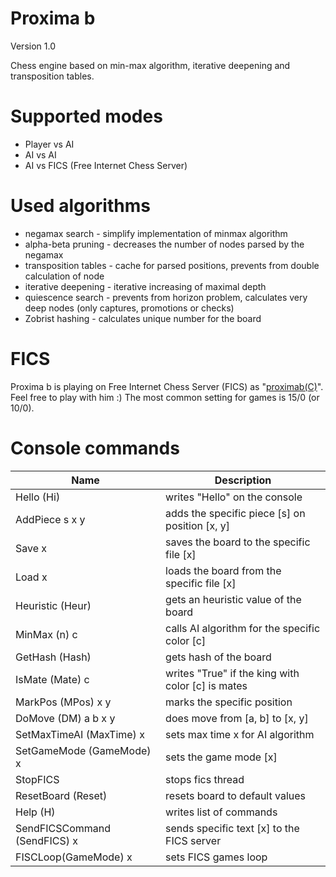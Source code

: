 # Proxima b
Version 1.0

Chess engine based on min-max algorithm, iterative deepening and transposition tables. 

# Supported modes
* Player vs AI
* AI vs AI
* AI vs FICS (Free Internet Chess Server)

# Used algorithms
* negamax search - simplify implementation of minmax algorithm
* alpha-beta pruning - decreases the number of nodes parsed by the negamax
* transposition tables - cache for parsed positions, prevents from double calculation of node
* iterative deepening - iterative increasing of maximal depth
* quiescence search - prevents from horizon problem, calculates very deep nodes (only captures, promotions or checks)
* Zobrist hashing - calculates unique number for the board

# FICS
Proxima b is playing on Free Internet Chess Server (FICS) as "[proximab(C)](http://ficsgames.org/cgi-bin/search.cgi?player=proximab&action=Statistics)". Feel free to play with him :) The most common setting for games is 15/0 (or 10/0).

# Console commands
| Name        	| Description   			| 
| ------------- | ------------------------- | 
| Hello (Hi)          | writes "Hello" on the console | 
| AddPiece s x y      	| adds the specific piece [s] on position [x, y] | 
| Save x      	| saves the board to the specific file [x] | 
| Load x      	| loads the board from the specific file [x] | 
| Heuristic (Heur)     	|  gets an heuristic value of the board | 
| MinMax (n) c      	|  calls AI algorithm for the specific color [c] | 
| GetHash (Hash)       	|  gets hash of the board | 
| IsMate (Mate) c      	|  writes "True" if the king with color [c] is mates | 
| MarkPos (MPos) x y      	|  marks the specific position | 
| DoMove (DM) a b x y      	|  does move from [a, b] to [x, y] | 
| SetMaxTimeAI (MaxTime) x      	|  sets max time x for AI algorithm | 
| SetGameMode (GameMode) x      	|  sets the game mode [x] | 
| StopFICS      	| stops fics thread  | 
| ResetBoard (Reset)     	|  resets board to default values | 
| Help (H)       	|  writes list of commands  | 
| SendFICSCommand (SendFICS) x      	|  sends specific text [x] to the FICS server | 
| FISCLoop(GameMode) x      	|  sets FICS games loop | 